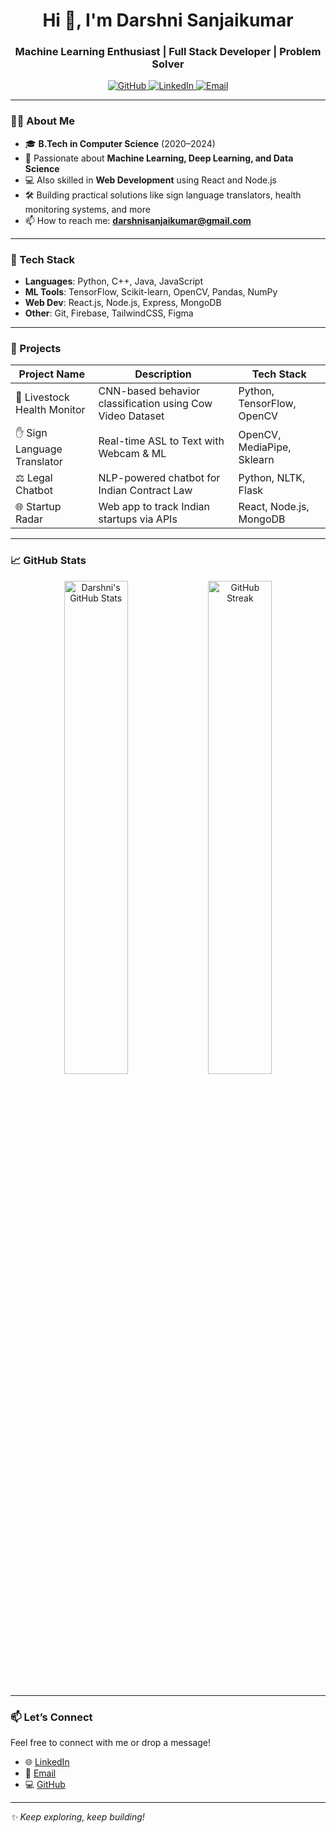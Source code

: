 <h1 align="center">Hi 👋, I'm Darshni Sanjaikumar</h1>
<h3 align="center">Machine Learning Enthusiast | Full Stack Developer | Problem Solver</h3>

<p align="center">
  <a href="https://github.com/darshnisanjaikumar">
    <img src="https://img.shields.io/badge/GitHub-black?logo=github&style=for-the-badge" alt="GitHub">
  </a>
  <a href="https://www.linkedin.com/in/darshni-sanjaikumar-448642253/">
    <img src="https://img.shields.io/badge/LinkedIn-blue?logo=linkedin&logoColor=white&style=for-the-badge" alt="LinkedIn">
  </a>
  <a href="mailto:darshnisanjaikumar@gmail.com">
    <img src="https://img.shields.io/badge/Email-red?logo=gmail&logoColor=white&style=for-the-badge" alt="Email">
  </a>
</p>

---

### 👩‍💻 About Me

- 🎓 **B.Tech in Computer Science** (2020–2024)
- 🧠 Passionate about **Machine Learning, Deep Learning, and Data Science**
- 💻 Also skilled in **Web Development** using React and Node.js
- 🛠️ Building practical solutions like sign language translators, health monitoring systems, and more
- 📫 How to reach me: **darshnisanjaikumar@gmail.com**

---

### 🚀 Tech Stack

- **Languages**: Python, C++, Java, JavaScript
- **ML Tools**: TensorFlow, Scikit-learn, OpenCV, Pandas, NumPy
- **Web Dev**: React.js, Node.js, Express, MongoDB
- **Other**: Git, Firebase, TailwindCSS, Figma

---

### 🧠 Projects

| Project Name               | Description                                                            | Tech Stack                           |
|---------------------------|------------------------------------------------------------------------|--------------------------------------|
| 🧠 Livestock Health Monitor | CNN-based behavior classification using Cow Video Dataset             | Python, TensorFlow, OpenCV           |
| ✋ Sign Language Translator | Real-time ASL to Text with Webcam & ML                                 | OpenCV, MediaPipe, Sklearn           |
| ⚖️ Legal Chatbot            | NLP-powered chatbot for Indian Contract Law                            | Python, NLTK, Flask                  |
| 🌐 Startup Radar            | Web app to track Indian startups via APIs                              | React, Node.js, MongoDB              |

---

### 📈 GitHub Stats

<p align="center">
  <img src="https://github-readme-stats.vercel.app/api?username=darshnisanjaikumar&show_icons=true&theme=radical" alt="Darshni's GitHub Stats" width="45%"/>
  <img src="https://github-readme-streak-stats.herokuapp.com?user=darshnisanjaikumar&theme=radical&hide_border=false" alt="GitHub Streak" width="45%"/>
</p>
<div id="header" align="center">
  <img src="https://komarev.com/ghpvc/?username=DANNE-SANDEEP&style=for-the-badge&color=orange" alt=""/>
</div>

---

### 📫 Let’s Connect

Feel free to connect with me or drop a message!

- 🌐 [LinkedIn](https://www.linkedin.com/in/darshni-sanjaikumar-448642253/)
- 📧 [Email](mailto:darshnisanjaikumar@gmail.com)
- 💻 [GitHub](https://github.com/darshnisanjaikumar)

---

_✨ Keep exploring, keep building!_
